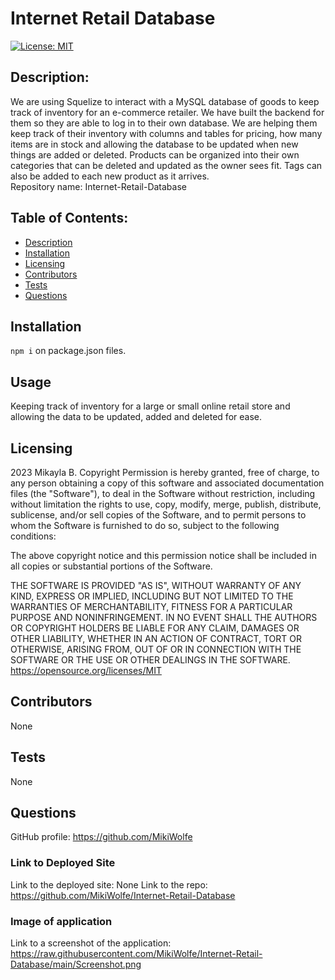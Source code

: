 # Internet Retail Database
[![License: MIT](https://img.shields.io/badge/License-MIT-yellow.svg)](https://opensource.org/licenses/MIT)
## Description: 
We are using Squelize to interact with a MySQL database of goods to keep track of inventory for an e-commerce retailer. We have built the backend for them so they are able to log in to their own database. We are helping them keep track of their inventory with columns and tables for pricing, how many items are in stock and allowing the database to be updated when new things are added or deleted. Products can be organized into their own categories that can be deleted and updated as the owner sees fit.  Tags can also be added to each new product as it arrives.  
Repository name: Internet-Retail-Database

## Table of Contents:
* [Description](#description)
* [Installation](#installation)
* [Licensing](#licensing)
* [Contributors](#contributors)
* [Tests](#tests)
* [Questions](#questions)

## Installation 
``` npm i ``` on package.json files.
## Usage
Keeping track of inventory for a large or small online retail store and allowing the data to be updated, added and deleted for ease.  
## Licensing
2023 Mikayla B.
Copyright Permission is hereby granted, free of charge, 
to any person obtaining a copy of this software and associated documentation files (the "Software"), to deal in 
the Software without restriction, including without limitation the rights to use, copy, modify, merge, publish, 
distribute, sublicense, and/or sell 
copies of the Software, and to permit persons to whom the Software is furnished to do so, 
subject to the following conditions:

The above copyright notice and this permission notice shall be included in all copies or substantial 
portions of the Software.

THE SOFTWARE IS PROVIDED "AS IS", WITHOUT WARRANTY OF ANY KIND, EXPRESS OR IMPLIED, INCLUDING BUT NOT LIMITED TO 
THE WARRANTIES OF MERCHANTABILITY, FITNESS FOR A PARTICULAR PURPOSE AND NONINFRINGEMENT. IN NO EVENT SHALL THE 
AUTHORS OR COPYRIGHT HOLDERS BE LIABLE FOR ANY CLAIM, DAMAGES OR OTHER LIABILITY, WHETHER IN AN ACTION OF CONTRACT, 
TORT OR OTHERWISE, ARISING FROM, OUT OF OR IN CONNECTION WITH THE SOFTWARE OR THE USE OR OTHER DEALINGS IN THE 
SOFTWARE.
https://opensource.org/licenses/MIT
## Contributors
None
## Tests
None
## Questions

GitHub profile: https://github.com/MikiWolfe


### Link to Deployed Site
Link to the deployed site: None
Link to the repo: https://github.com/MikiWolfe/Internet-Retail-Database

### Image of application
Link to a screenshot of the application: https://raw.githubusercontent.com/MikiWolfe/Internet-Retail-Database/main/Screenshot.png

